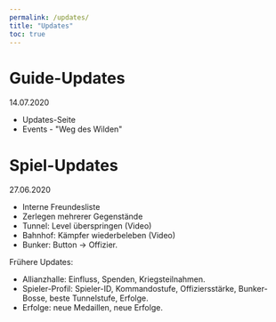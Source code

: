 ```yaml
---
permalink: /updates/
title: "Updates"
toc: true
---
```


# Guide-Updates

14.07.2020
* Updates-Seite
* Events - "Weg des Wilden"

# Spiel-Updates

27.06.2020
* Interne Freundesliste
* Zerlegen mehrerer Gegenstände
* Tunnel: Level überspringen (Video)
* Bahnhof: Kämpfer wiederbeleben (Video)
* Bunker: Button -> Offizier.

Frühere Updates:
* Allianzhalle: Einfluss, Spenden, Kriegsteilnahmen.
* Spieler-Profil: Spieler-ID, Kommandostufe, Offiziersstärke, Bunker-Bosse, beste Tunnelstufe, Erfolge.
* Erfolge: neue Medaillen, neue Erfolge.

